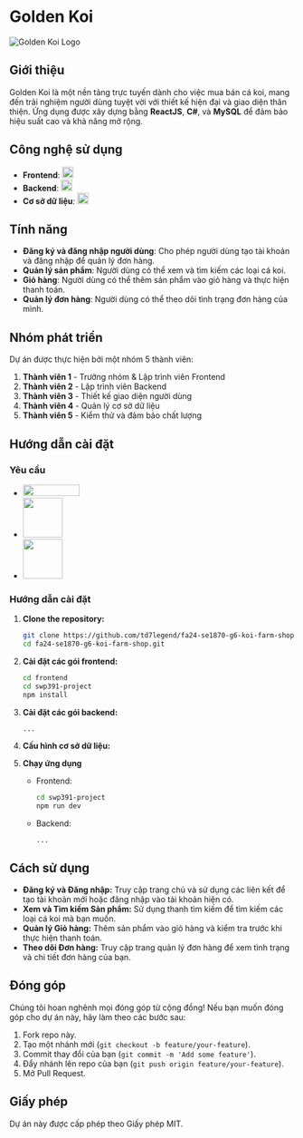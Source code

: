 
# Golden Koi

![Golden Koi Logo](https://firebasestorage.googleapis.com/v0/b/move-management-4fb2c.appspot.com/o/379128395d441b9667fb5156f1bbc970.png?alt=media&token=bb8dc2b6-2551-46e3-bf68-903798945e0d)

## Giới thiệu

Golden Koi là một nền tảng trực tuyến dành cho việc mua bán cá koi, mang đến trải nghiệm người dùng tuyệt vời với thiết kế hiện đại và giao diện thân thiện. Ứng dụng được xây dựng bằng **ReactJS**, **C#**, và **MySQL** để đảm bảo hiệu suất cao và khả năng mở rộng.

## Công nghệ sử dụng

- **Frontend**: <img  src="https://upload.wikimedia.org/wikipedia/commons/thumb/a/a7/React-icon.svg/1280px-React-icon.svg.png"  width="20"  height="20">
- **Backend**: <img  src="https://upload.wikimedia.org/wikipedia/commons/thumb/0/0d/C_Sharp_wordmark.svg/1024px-C_Sharp_wordmark.svg.png"  width="20"  height="20">
- **Cơ sở dữ liệu**: <img  src="https://www.vhv.rs/dpng/d/79-799586_microsoft-sql-server-logo-hd-png-download.png"  width="20"  height="20">

## Tính năng

- **Đăng ký và đăng nhập người dùng**: Cho phép người dùng tạo tài khoản và đăng nhập để quản lý đơn hàng.
- **Quản lý sản phẩm**: Người dùng có thể xem và tìm kiếm các loại cá koi.
- **Giỏ hàng**: Người dùng có thể thêm sản phẩm vào giỏ hàng và thực hiện thanh toán.
- **Quản lý đơn hàng**: Người dùng có thể theo dõi tình trạng đơn hàng của mình.

## Nhóm phát triển

Dự án được thực hiện bởi một nhóm 5 thành viên:

1. **Thành viên 1** - Trưởng nhóm & Lập trình viên Frontend
2. **Thành viên 2** - Lập trình viên Backend
3. **Thành viên 3** - Thiết kế giao diện người dùng
4. **Thành viên 4** - Quản lý cơ sở dữ liệu
5. **Thành viên 5** - Kiểm thử và đảm bảo chất lượng

## Hướng dẫn cài đặt

### Yêu cầu

- <img  src="https://nodejs.org/static/images/logo.svg"  width="100"  height="20">
- <img  src="https://upload.wikimedia.org/wikipedia/commons/thumb/7/7d/Microsoft_.NET_logo.svg/640px-Microsoft_.NET_logo.svg.png"  width="70"  height="70">
- <img  src="https://www.vhv.rs/dpng/d/79-799586_microsoft-sql-server-logo-hd-png-download.png"  width="70"  height="70">

### Hướng dẫn cài đặt

1. **Clone the repository:**

   ```bash
   git clone https://github.com/td7legend/fa24-se1870-g6-koi-farm-shop.git
   cd fa24-se1870-g6-koi-farm-shop.git

   ```

2. **Cài đặt các gói frontend:**
   ```bash
   cd frontend
   cd swp391-project
   npm install
   ```
3. **Cài đặt các gói backend:**
   ```bash
   ...
   ```
4. **Cấu hình cơ sở dữ liệu:**
5. **Chạy ứng dụng**
   - Frontend:
     ```bash
     cd swp391-project
     npm run dev
     ```
   - Backend:
     ```
     ...
     ```

## Cách sử dụng

- **Đăng ký và Đăng nhập:** Truy cập trang chủ và sử dụng các liên kết để tạo tài khoản mới hoặc đăng nhập vào tài khoản hiện có.
- **Xem và Tìm kiếm Sản phẩm:** Sử dụng thanh tìm kiếm để tìm kiếm các loại cá koi mà bạn muốn.
- **Quản lý Giỏ hàng:** Thêm sản phẩm vào giỏ hàng và kiểm tra trước khi thực hiện thanh toán.
- **Theo dõi Đơn hàng:** Truy cập trang quản lý đơn hàng để xem tình trạng và chi tiết đơn hàng của bạn.

## Đóng góp

Chúng tôi hoan nghênh mọi đóng góp từ cộng đồng! Nếu bạn muốn đóng góp cho dự án này, hãy làm theo các bước sau:

1.  Fork repo này.
2.  Tạo một nhánh mới (`git checkout -b feature/your-feature`).
3.  Commit thay đổi của bạn (`git commit -m 'Add some feature'`).
4.  Đẩy nhánh lên repo của bạn (`git push origin feature/your-feature`).
5.  Mở Pull Request.

## Giấy phép

Dự án này được cấp phép theo Giấy phép MIT.
